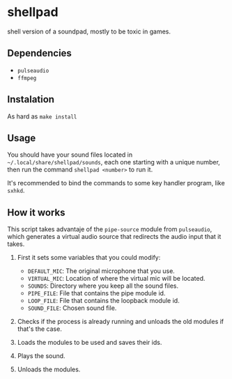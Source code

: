 # shellpad
shell version of a soundpad, mostly to be toxic in games.

## Dependencies
* `pulseaudio`
* `ffmpeg`

## Instalation
As hard as `make install`

## Usage
You should have your sound files located in `~/.local/share/shellpad/sounds`,
each one starting with a unique number, then run the command `shellpad <number>` to run it.

It's recommended to bind the commands to some key handler program, like `sxhkd`.

## How it works
This script takes advantaje of the `pipe-source` module from `pulseaudio`,
which generates a virtual audio source that redirects the audio input that it takes.

1. First it sets some variables that you could modify:
	- `DEFAULT_MIC`: The original microphone that you use.
	- `VIRTUAL_MIC`: Location of where the virtual mic will be located.
	- `SOUNDS`: Directory where you keep all the sound files.
	- `PIPE_FILE`: File that contains the pipe module id.
	- `LOOP_FILE`: File that contains the loopback module id.
	- `SOUND_FILE`: Chosen sound file.
	
1. Checks if the process is already running and unloads the old modules if that's the case.
1. Loads the modules to be used and saves their ids.
1. Plays the sound.
1. Unloads the modules.

